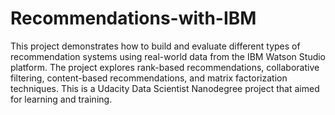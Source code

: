 # Recommendations-with-IBM
This project demonstrates how to build and evaluate different types of recommendation systems using real-world data from the IBM Watson Studio platform. The project explores rank-based recommendations, collaborative filtering, content-based recommendations, and matrix factorization techniques.
This is a Udacity Data Scientist Nanodegree project that aimed for learning and training.

